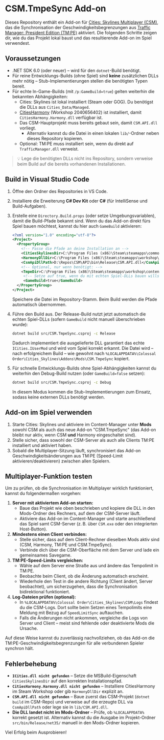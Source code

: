 # CSM.TmpeSync Add-on

Dieses Repository enthält ein Add-on für [Cities: Skylines Multiplayer (CSM)](https://github.com/CitiesSkylinesMultiplayer/CSM),
das die Synchronisation der Geschwindigkeitsbegrenzungen aus [Traffic Manager: President Edition (TM:PE)](https://github.com/CitiesSkylinesMods/TMPE) aktiviert.
Die folgenden Schritte zeigen dir, wie du das Projekt lokal baust und das resultierende Add-on im Spiel verwendest.

## Voraussetzungen

* .NET SDK 6.0 (oder neuer) – wird für den `dotnet`-Build benötigt.
* Für reine Entwicklungs-Builds (ohne Spiel) sind **keine** zusätzlichen DLLs mehr nötig – Stub-Implementierungen stellen die benötigten Typen bereit.
* Für echte In-Game-Builds (mit `/p:GameBuild=true`) gelten weiterhin die bekannten Abhängigkeiten:
  * Cities: Skylines ist lokal installiert (Steam oder GOG). Du benötigst die DLLs aus `Cities_Data/Managed`.
  * [CitiesHarmony](https://steamcommunity.com/workshop/filedetails/?id=2040656402) (Workshop 2040656402) ist installiert, damit `CitiesHarmony.Harmony.dll` verfügbar ist.
  * Das CSM-Hauptprojekt muss bereits gebaut sein, damit `CSM.API.dll` vorliegt.
    * Alternativ kannst du die Datei in einen lokalen `lib/`-Ordner neben dieses Repository kopieren.
  * Optional: TM:PE muss installiert sein, wenn du direkt auf `TrafficManager.dll` verweist.

> 💡 Lege die benötigten DLLs nicht ins Repository, sondern verweise beim Build auf die bereits vorhandenen Installationen.

## Build in Visual Studio Code

1. Öffne den Ordner des Repositories in VS Code.
2. Installiere die Erweiterung **C# Dev Kit** oder **C#** (für IntelliSense und Build-Aufgaben).
3. Erstelle eine `Directory.Build.props` (oder setze Umgebungsvariablen), damit die Build-Pfade bekannt sind. Wenn du das Add-on direkt fürs Spiel bauen möchtest, kannst du hier auch `GameBuild` aktivieren:

   ```xml
   <?xml version="1.0" encoding="utf-8"?>
   <Project>
     <PropertyGroup>
       <!-- Passe die Pfade an deine Installation an -->
       <CitiesSkylinesDir>C:\Program Files (x86)\Steam\steamapps\common\Cities_Skylines</CitiesSkylinesDir>
       <HarmonyDllDir>C:\Program Files (x86)\Steam\steamapps\workshop\content\255710\2040656402</HarmonyDllDir>
       <CsmApiDllPath>D:\Repos\CSM\API\bin\Release\CSM.API.dll</CsmApiDllPath>
       <!-- Optional, nur wenn benötigt: -->
       <TmpeDir>C:\Program Files (x86)\Steam\steamapps\workshop\content\255710\1637663252</TmpeDir>
        <!-- Setze auf true, wenn du mit echten Spiel-DLLs bauen willst -->
        <GameBuild>true</GameBuild>
     </PropertyGroup>
   </Project>
   ```

   Speichere die Datei im Repository-Stamm. Beim Build werden die Pfade automatisch übernommen.

4. Führe den Build aus. Der Release-Build nutzt jetzt automatisch die echten Spiel-DLLs (sofern `GameBuild` nicht manuell überschrieben wurde):

   ```bash
   dotnet build src/CSM.TmpeSync.csproj -c Release
   ```

   Dadurch implementiert die ausgelieferte DLL garantiert das echte `ICities.IUserMod`
   und wird vom Spiel korrekt erkannt. Die Datei wird – nach erfolgreichem Build – wie gewohnt
   nach `%LOCALAPPDATA%\Colossal Order\Cities_Skylines\Addons\Mods\CSM.TmpeSync` kopiert.

5. Für schnelle Entwicklungs-Builds ohne Spiel-Abhängigkeiten kannst du weiterhin den Debug-Build nutzen (oder `GameBuild=false` setzen):

   ```bash
   dotnet build src/CSM.TmpeSync.csproj -c Debug
   ```

   In diesem Modus kommen die Stub-Implementierungen zum Einsatz, sodass keine externen DLLs benötigt werden.

## Add-on im Spiel verwenden

1. Starte Cities: Skylines und aktiviere im Content-Manager unter **Mods** sowohl CSM als auch das neue Add-on "CSM.TmpeSync" (das Add-on bleibt nur aktiv, wenn CSM **und** Harmony eingeschaltet sind).
2. Stelle sicher, dass sowohl der CSM-Server als auch alle Clients TM:PE installiert und aktiviert haben.
3. Sobald die Multiplayer-Sitzung läuft, synchronisiert das Add-on Geschwindigkeitsänderungen aus TM:PE (Speed-Limit aktivieren/deaktivieren) zwischen allen Spielern.

## Multiplayer-Funktion testen

Um zu prüfen, ob die Synchronisation im Multiplayer wirklich funktioniert, kannst du folgendermaßen vorgehen:

1. **Server mit aktiviertem Add-on starten:**
   * Baue das Projekt wie oben beschrieben und kopiere die DLL in den Mods-Ordner des Rechners, auf dem der CSM-Server läuft.
   * Aktiviere das Add-on im Content-Manager und starte anschließend das Spiel samt CSM-Server (z. B. über `CSM.exe` oder den integrierten Host-Button).
2. **Mindestens einen Client verbinden:**
   * Stelle sicher, dass auf dem Client-Rechner dieselben Mods aktiv sind (CSM, Harmony, TM:PE und CSM.TmpeSync).
   * Verbinde dich über die CSM-Oberfläche mit dem Server und lade ein gemeinsames Savegame.
3. **TM:PE-Speed-Limits vergleichen:**
   * Wähle auf dem Server eine Straße aus und ändere das Tempolimit in TM:PE.
   * Beobachte beim Client, ob die Änderung automatisch erscheint.
   * Wiederhole den Test in die andere Richtung (Client ändert, Server beobachtet), um sicherzugehen, dass die Synchronisation bidirektional funktioniert.
4. **Log-Dateien prüfen (optional):**
   * In `%LOCALAPPDATA%\Colossal Order\Cities_Skylines\CSM\Logs` findest du die CSM-Logs. Dort sollte beim Setzen eines Tempolimits eine Meldung mit Bezug auf `SpeedLimitSync` auftauchen.
   * Falls die Änderungen nicht ankommen, vergleiche die Logs von Server und Client – meist sind fehlende oder deaktivierte Mods die Ursache.

Auf diese Weise kannst du zuverlässig nachvollziehen, ob das Add-on die TM:PE-Geschwindigkeitsbegrenzungen für alle verbundenen Spieler synchron hält.

## Fehlerbehebung

* **`ICities.dll nicht gefunden`** – Setze die MSBuild-Eigenschaft `CitiesSkylinesDir` auf den korrekten Installationspfad.
* **`CitiesHarmony.Harmony.dll nicht gefunden`** – Installiere CitiesHarmony im Steam Workshop oder gib `HarmonyDllDir` explizit an.
* **`CSM.API.dll nicht gefunden`** – Baue zuerst das CSM-Projekt (`dotnet build` im CSM-Repo) und verweise auf die erzeugte DLL
  via `CsmApiDllPath` oder lege sie in `lib/CSM.API.dll`.
* **Die DLL landet nicht im Mods-Ordner** – Prüfe, ob `%LOCALAPPDATA%` korrekt gesetzt ist. Alternativ kannst du die Ausgabe
  im Projekt-Ordner `src/bin/Release/net35/` manuell in den Mods-Ordner kopieren.

Viel Erfolg beim Ausprobieren!
